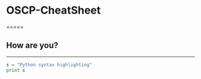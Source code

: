 # OSCP-CheatSheet
=====

## How are you?
---

```python
s = "Python syntax highlighting"
print s
```
